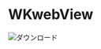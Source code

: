 # WKwebView

![ダウンロード](https://user-images.githubusercontent.com/58681457/72724558-fd73a780-3bc6-11ea-8af4-1da66c94451b.gif)
